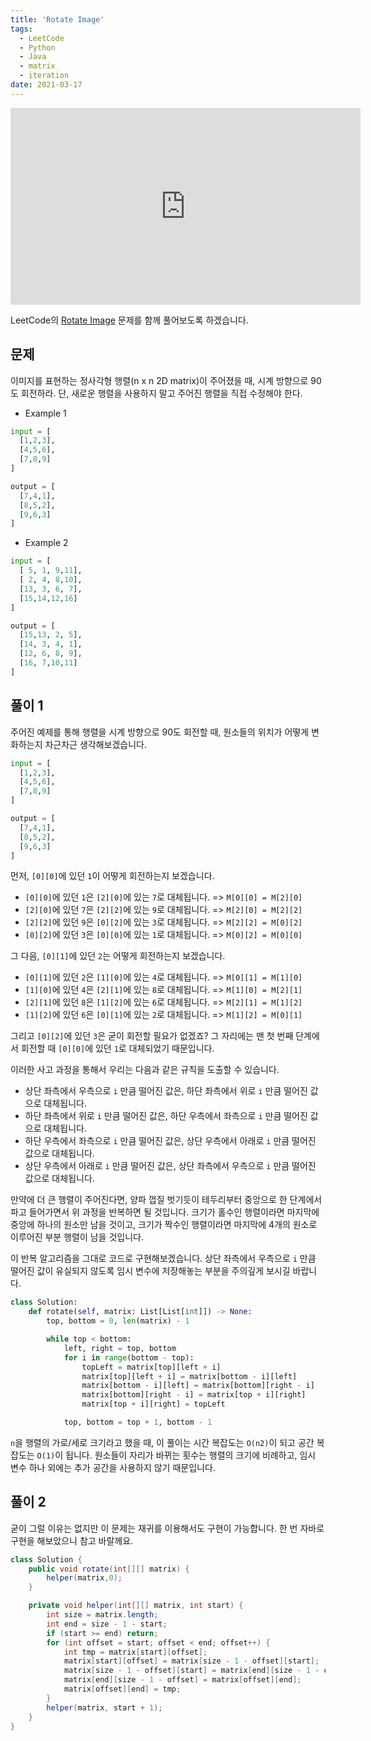 ```yaml
---
title: 'Rotate Image'
tags:
  - LeetCode
  - Python
  - Java
  - matrix
  - iteration
date: 2021-03-17
---
```


<iframe width="560" height="315" src="https://www.youtube.com/embed/I5WtA1Pax7Q" title="YouTube video player" frameborder="0" allow="accelerometer; autoplay; clipboard-write; encrypted-media; gyroscope; picture-in-picture" allowfullscreen></iframe>

LeetCode의 [Rotate Image](https://leetcode.com/problems/rotate-image/) 문제를 함께 풀어보도록 하겠습니다.

## 문제

이미지를 표현하는 정사각형 행렬(n x n 2D matrix)이 주어졌을 때, 시계 방향으로 90도 회전하라.
단, 새로운 행렬을 사용하지 말고 주어진 행렬을 직접 수정해야 한다.

- Example 1

```py
input = [
  [1,2,3],
  [4,5,6],
  [7,8,9]
]

output = [
  [7,4,1],
  [8,5,2],
  [9,6,3]
]
```

- Example 2

```py
input = [
  [ 5, 1, 9,11],
  [ 2, 4, 8,10],
  [13, 3, 6, 7],
  [15,14,12,16]
]

output = [
  [15,13, 2, 5],
  [14, 3, 4, 1],
  [12, 6, 8, 9],
  [16, 7,10,11]
]
```

## 풀이 1

주어진 예제를 통해 행렬을 시계 방향으로 90도 회전할 때, 원소들의 위치가 어떻게 변화하는지 차근차근 생각해보겠습니다.

```py
input = [
  [1,2,3],
  [4,5,6],
  [7,8,9]
]

output = [
  [7,4,1],
  [8,5,2],
  [9,6,3]
]
```

먼저, `[0][0]`에 있던 `1`이 어떻게 회전하는지 보겠습니다.

- `[0][0]`에 있던 `1`은 `[2][0]`에 있는 `7`로 대체됩니다. => `M[0][0] = M[2][0]`
- `[2][0]`에 있던 `7`은 `[2][2]`에 있는 `9`로 대체됩니다. => `M[2][0] = M[2][2]`
- `[2][2]`에 있던 `9`은 `[0][2]`에 있는 `3`로 대체됩니다. => `M[2][2] = M[0][2]`
- `[0][2]`에 있던 `3`은 `[0][0]`에 있는 `1`로 대체됩니다. => `M[0][2] = M[0][0]`

그 다음, `[0][1]`에 있던 `2`는 어떻게 회전하는지 보겠습니다.

- `[0][1]`에 있던 `2`은 `[1][0]`에 있는 `4`로 대체됩니다. => `M[0][1] = M[1][0]`
- `[1][0]`에 있던 `4`은 `[2][1]`에 있는 `8`로 대체됩니다. => `M[1][0] = M[2][1]`
- `[2][1]`에 있던 `8`은 `[1][2]`에 있는 `6`로 대체됩니다. => `M[2][1] = M[1][2]`
- `[1][2]`에 있던 `6`은 `[0][1]`에 있는 `2`로 대체됩니다. => `M[1][2] = M[0][1]`

그리고 `[0][2]`에 있던 `3`은 굳이 회전할 필요가 없겠죠?
그 자리에는 맨 첫 번째 단계에서 회전할 때 `[0][0]`에 있던 `1`로 대체되었기 때문입니다.

이러한 사고 과정을 통해서 우리는 다음과 같은 규칙을 도출할 수 있습니다.

- 상단 좌측에서 우측으로 `i` 만큼 떨어진 값은, 하단 좌측에서 위로 `i` 만큼 떨어진 값으로 대체됩니다.
- 하단 좌측에서 위로 `i` 만큼 떨어진 값은, 하단 우측에서 좌측으로 `i` 만큼 떨어진 값으로 대체됩니다.
- 하단 우측에서 좌측으로 `i` 만큼 떨어진 값은, 상단 우측에서 아래로 `i` 만큼 떨어진 값으로 대체됩니다.
- 상단 우측에서 아래로 `i` 만큼 떨어진 값은, 상단 좌측에서 우측으로 `i` 만큼 떨어진 값으로 대체됩니다.

만약에 더 큰 행렬이 주어진다면, 양파 껍질 벗기듯이 테두리부터 중앙으로 한 단계에서 파고 들어가면서 위 과정을 반복하면 될 것입니다.
크기가 홀수인 행렬이라면 마지막에 중앙에 하나의 원소만 남을 것이고, 크기가 짝수인 행렬이라면 마지막에 4개의 원소로 이루어진 부분 행렬이 남을 것입니다.

이 반복 알고리즘을 그대로 코드로 구현해보겠습니다.
상단 좌측에서 우측으로 `i` 만큼 떨어진 값이 유실되지 않도록 임시 변수에 저장해놓는 부분을 주의깊게 보시길 바랍니다.

```py
class Solution:
    def rotate(self, matrix: List[List[int]]) -> None:
        top, bottom = 0, len(matrix) - 1

        while top < bottom:
            left, right = top, bottom
            for i in range(bottom - top):
                topLeft = matrix[top][left + i]
                matrix[top][left + i] = matrix[bottom - i][left]
                matrix[bottom - i][left] = matrix[bottom][right - i]
                matrix[bottom][right - i] = matrix[top + i][right]
                matrix[top + i][right] = topLeft

            top, bottom = top + 1, bottom - 1
```

`n`을 행렬의 가로/세로 크기라고 했을 때, 이 풀이는 시간 복잡도는 `O(n2)`이 되고 공간 복잡도는 `O(1)`이 됩니다.
원소들이 자리가 바뀌는 횟수는 행렬의 크기에 비례하고, 임시 변수 하나 외에는 추가 공간을 사용하지 않기 때문입니다.

## 풀이 2

굳이 그럴 이유는 없지만 이 문제는 재귀를 이용해서도 구현이 가능합니다.
한 번 자바로 구현을 해보았으니 참고 바랄께요.

```java
class Solution {
    public void rotate(int[][] matrix) {
        helper(matrix,0);
    }

    private void helper(int[][] matrix, int start) {
        int size = matrix.length;
        int end = size - 1 - start;
        if (start >= end) return;
        for (int offset = start; offset < end; offset++) {
            int tmp = matrix[start][offset];
            matrix[start][offset] = matrix[size - 1 - offset][start];
            matrix[size - 1 - offset][start] = matrix[end][size - 1 - offset];
            matrix[end][size - 1 - offset] = matrix[offset][end];
            matrix[offset][end] = tmp;
        }
        helper(matrix, start + 1);
    }
}
```
